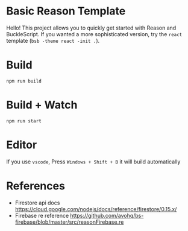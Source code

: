 # Basic Reason Template

Hello! This project allows you to quickly get started with Reason and BuckleScript. If you wanted a more sophisticated version, try the `react` template (`bsb -theme react -init .`).

# Build
```
npm run build
```

# Build + Watch

```
npm run start
```


# Editor
If you use `vscode`, Press `Windows + Shift + B` it will build automatically


# References

- Firestore api docs https://cloud.google.com/nodejs/docs/reference/firestore/0.15.x/
- Firebase re reference https://github.com/avohq/bs-firebase/blob/master/src/reasonFirebase.re